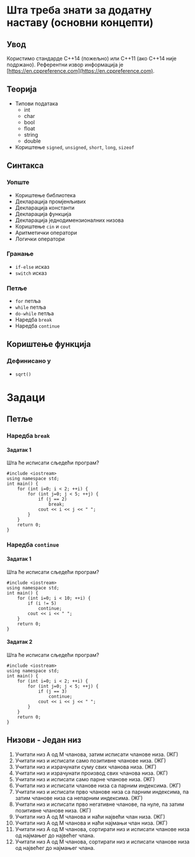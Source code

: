 # Шта треба знати за додатну наставу (основни концепти)
## Увод
Користимо стандарде C++14 (пожељно) или C++11 (ако C++14 није подржано).
Референтни извор информација је [https://en.cppreference.com](https://en.cppreference.com).

## Теорија
* Типови података
  * int
  * char
  * bool
  * float
  * string
  * double
* Кориштење `signed`, `unsigned`, `short`, `long`, `sizeof`  
## Синтакса
### Уопште
* Кориштење библиотека
* Декларација промјенљивих
* Декларација константи
* Декларација функција
* Декларација једнодимензионалних низова
* Кориштење `cin` и `cout`
* Аритметички оператори
* Логички оператори
### Гранање
* `if-else` исказ
* `switch` исказ
### Петље
* `for` петља
* `while` петља
* `do-while` петља
* Наредба `break`
* Наредба `continue`
## Кориштење функција
### Дефинисано у <cmath>
* `sqrt()`
# Задаци
## Петље
### Наредба `break`
#### Задатак 1
Шта ће исписати сљедећи програм?
````
#include <iostream>
using namespace std; 
int main() {
    for (int i=0; i < 2; ++i) {
        for (int j=0; j < 5; ++j) {
            if (j == 2) 
                break;
            cout << i << j << " ";
        }
    }
    return 0;    
}
````
### Наредба `continue`
#### Задатак 1
Шта ће исписати сљедећи програм?
````
#include <iostream>
using namespace std; 
int main() {
    for (int i=0; i < 10; ++i) {
        if (i != 5)
            continue;
        cout << i << " ";
    }
    return 0;
}
````
#### Задатак 2
Шта ће исписати сљедећи програм?
````
#include <iostream>
using namespace std; 
int main() {
    for (int i=0; i < 2; ++i) {
        for (int j=0; j < 5; ++j) {
            if (j == 3)
                continue;
            cout << i << j << " ";
        }
    }
    return 0;
}
````
## Низови - Један низ
1. Учитати низ А од М чланова, затим исписати чланове низа. (ЖГ)
1. Учитати низ и исписати само позитивне чланове низа. (ЖГ)
1. Учитати низ и израчунати суму свих чланова низа. (ЖГ)
1. Учитати низ и израчунати производ свих чланова низа. (ЖГ)
1. Учитати низ и исписати само парне чланове низа. (ЖГ)
1. Учитати низ и исписати чланове низа са парним индексима. (ЖГ)
1. Учитати низ и исписати прво чланове низа са парним индексима, па затим чланове низа са непарним индексима. (ЖГ)
1. Учитати низ и исписати прво негативне чланове, па нуле, па затим позитивне чланове низа. (ЖГ)
1. Учитати низ А од М чланова и наћи највећи члан низа. (ЖГ)
1. Учитати низ А од М чланова и наћи најмањи члан низа. (ЖГ) 
1. Учитати низ А од М чланова, сортирати низ и исписати чланове низа од најмањег до највећег члана.
1. Учитати низ А од М чланова, сортирати низ и исписати чланове низа од највећег до најмањег члана.

